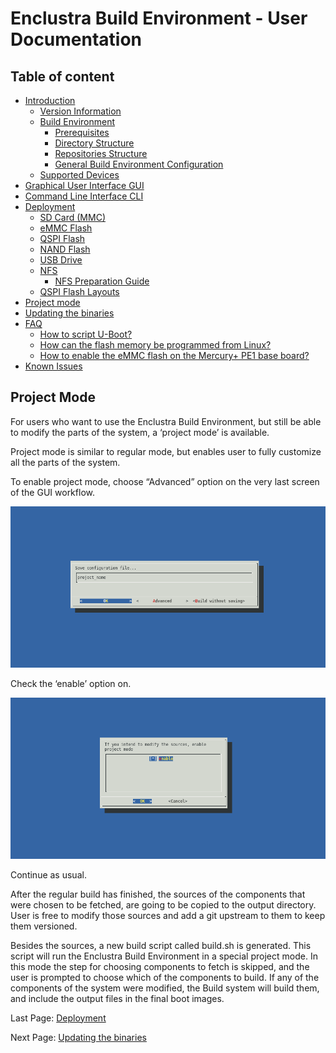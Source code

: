 # Enclustra Build Environment - User Documentation


## Table of content

* [Introduction](./1_Introduction.md)
    - [Version Information](./1_Introduction.md#version-information)
    - [Build Environment](./1_Introduction.md#build-environment)
        - [Prerequisites](./1_Introduction.md#prerequisites)
        - [Directory Structure](./1_Introduction.md#directory-structure)
        - [Repositories Structure](./1_Introduction.md#repositories-structure)
        - [General Build Environment Configuration](./1_Introduction.md#general-build-environment-configuration)
    - [Supported Devices](./1_Introduction.md#supported-devices)
* [Graphical User Interface GUI](./2_GUI.md)
* [Command Line Interface CLI](./3_CLI.md)
* [Deployment](./4_Deployment.md)
    - [SD Card (MMC)](./4_Deployment.md#sd-card-mmc)
    - [eMMC Flash](./4_Deployment.md#emmc-flash)
    - [QSPI Flash](./4_Deployment.md#qspi-flash)
    - [NAND Flash](./4_Deployment.md#nand-flash)
    - [USB Drive](./4_Deployment.md#usb-drive)
    - [NFS](./4_Deployment.md#nfs)
        - [NFS Preparation Guide](./4_Deployment.md#nfs-prepatration-guide)
    - [QSPI Flash Layouts](./4_Deployment.md#qspi-flash-layouts)
* [Project mode](./5_Project_Mode.md)
* [Updating the binaries](./6_Binaries_Update.md)
* [FAQ](./7_FAQ.md)
    - [How to script U-Boot?](./7_FAQ.md#how-to-script-u-boot)
    - [How can the flash memory be programmed from Linux?](./7_FAQ.md#how-can-the-flash-memory-be-programmed-from-linux)
    - [How to enable the eMMC flash on the Mercury+ PE1 base board?](./7_FAQ.md#how-to-enable-the-emmc-flash-on-the-mercury-pe1-base-board)
* [Known Issues](./8_Known_Issues.md)



## Project Mode

For users who want to use the Enclustra Build Environment, but still be able to modify the parts of the system, a ‘project mode’ is available.

Project mode is similar to regular mode, but enables user to fully customize all the parts of the system.

To enable project mode, choose “Advanced” option on the very last screen of the GUI workflow.

![Project Mode](./images/project_name.png)

Check the ‘enable’ option on.

![Enable Project Mode](./images/project_enable.png)

Continue as usual.

After the regular build has finished, the sources of the components that were chosen to be fetched, are going to be copied to the output directory. User is free to modify those sources and add a git upstream to them to keep them versioned.

Besides the sources, a new build script called build.sh is generated. This script will run the Enclustra Build Environment in a special project mode. In this mode the step for choosing components to fetch is skipped, and the user is prompted to choose which of the components to build. If any of the components of the system were modified, the Build system will build them, and include the output files in the final boot images.


Last Page: [Deployment](./4_Deployment.md)

Next Page: [Updating the binaries](./6_Binaries_Update.md)